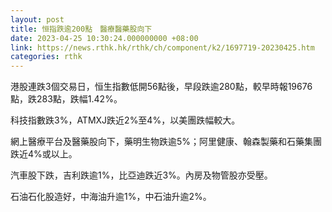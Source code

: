 ```yaml
---
layout: post
title: 恒指跌逾200點　醫療醫藥股向下
date: 2023-04-25 10:30:24.000000000 +08:00
link: https://news.rthk.hk/rthk/ch/component/k2/1697719-20230425.htm
categories: rthk
---
```


港股連跌3個交易日，恒生指數低開56點後，早段跌逾280點，較早時報19676點，跌283點，跌幅1.42%。

科技指數跌3%，ATMXJ跌近2%至4%，以美團跌幅較大。

網上醫療平台及醫藥股向下，藥明生物跌逾5%；阿里健康、翰森製藥和石藥集團跌近4%或以上。

汽車股下跌，吉利跌逾1%，比亞迪跌近3%。內房及物管股亦受壓。

石油石化股造好，中海油升逾1%，中石油升逾2%。
